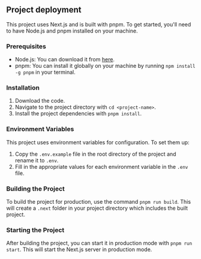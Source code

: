 ## Project deployment

This project uses Next.js and is built with pnpm. To get started, you'll need to have Node.js and pnpm installed on your machine.

### Prerequisites

- Node.js: You can download it from [here](https://nodejs.org/).
- pnpm: You can install it globally on your machine by running `npm install -g pnpm` in your terminal.

### Installation

1. Download the code.
2. Navigate to the project directory with `cd <project-name>`.
3. Install the project dependencies with `pnpm install`.

### Environment Variables

This project uses environment variables for configuration. To set them up:

1. Copy the `.env.example` file in the root directory of the project and rename it to `.env`.
2. Fill in the appropriate values for each environment variable in the `.env` file.

### Building the Project

To build the project for production, use the command `pnpm run build`. This will create a `.next` folder in your project directory which includes the built project.

### Starting the Project

After building the project, you can start it in production mode with `pnpm run start`. This will start the Next.js server in production mode.
